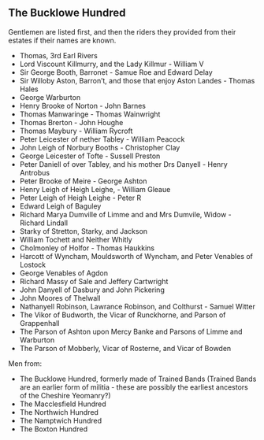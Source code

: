 ## The Bucklowe Hundred

Gentlemen are listed first, and then the riders they provided from their estates if their names are known.

* Thomas, 3rd Earl Rivers
* Lord Viscount Killmurry, and the Lady Killmur -  William V
* Sir George Booth, Barronet - Samue Roe and Edward Delay
* Sir Willoby Aston, Barron’t, and those that enjoy Aston Landes - Thomas Hales
* George Warburton
* Henry Brooke of Norton - John Barnes
* Thomas Manwaringe - Thomas Wainwright
* Thomas Brerton - John Houghe
* Thomas Maybury - William Rycroft
* Peter Leicester of nether Tabley - William Peacock
* John Leigh of Norbury Booths - Christopher Clay
* George Leicester of Tofte - Sussell Preston
* Peter Daniell of over Tabley, and his mother Drs Danyell - Henry Antrobus
* Peter Brooke of Meire - George Ashton
* Henry Leigh of Heigh Leighe, - William Gleaue
* Peter Leigh of Heigh Leighe - Peter R
* Edward Leigh of Baguley
* Richard Marya Dumville of Limme and and Mrs Dumvile, Widow - Richard Lindall
* Starky of Stretton, Starky, and Jackson
* William Tochett and Neither Whitly
* Cholmonley of Holfor - Thomas Haukkins
* Harcott of Wyncham, Mouldsworth of Wyncham, and Peter Venables of Lostock
* George Venables of Agdon
* Richard Massy of Sale and Jeffery Cartwright
* John Danyell of Dasbury and John Pickering
* John Moores of Thelwall
* Nathanyell Robinson, Lawrance Robinson, and Colthurst - Samuel Witter
* The Vikor of Budworth, the Vicar of Runckhorne, and Parson of Grappenhall
* The Parson of Ashton upon Mercy Banke and Parsons of Limme and Warburton
* The Parson of Mobberly, Vicar of Rosterne, and Vicar of Bowden

Men from:

* The Bucklowe Hundred, formerly made of Trained Bands (Trained Bands are an earlier form of militia - these are possibly the earliest ancestors of the Cheshire Yeomanry?)
* The Macclesfield Hundred
* The Northwich Hundred
* The Namptwich Hundred
* The Boxton Hundred
